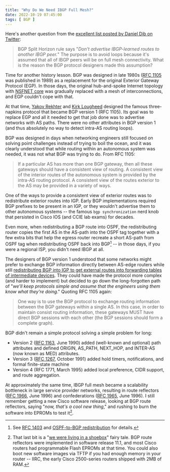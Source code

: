 ```yaml
---
title: "Why Do We Need IBGP Full Mesh?"
date: 2022-10-19 07:45:00
tags: [ BGP ]
---
```

Here's another question from the [excellent list posted by Daniel Dib on Twitter](https://twitter.com/danieldibswe/status/1579674196833366017):

> BGP Split Horizon rule says "_Don't advertise IBGP-learned routes to another IBGP peer._" The purpose is to avoid loops because it's assumed that all of IBGP peers will be on full mesh connectivity. What is the reason the BGP protocol designers made this assumption?

Time for another history lesson. BGP was designed in late 1980s ([RFC 1105](https://datatracker.ietf.org/doc/html/rfc1105) was published in 1989) as a replacement for the original Exterior Gateway Protocol (EGP). In those days, the original hub-and-spoke Internet topology with [NSFNET core](https://en.wikipedia.org/wiki/National_Science_Foundation_Network) was gradually replaced with a mesh of interconnections, and EGP couldn't cope with that.
<!--more-->
At that time, [Yakov Rekhter](https://en.wikipedia.org/wiki/Yakov_Rekhter) and [Kirk Lougheed](https://www.linkedin.com/in/kirk-lougheed-7556748/) designed the famous three-napkins protocol that became BGP version 1 (RFC 1105). Its goal was to replace EGP and all it needed to get that job done was to advertise networks with AS paths. There were no other attributes in BGP version 1 (and thus absolutely no way to detect intra-AS routing loops).

BGP was designed in days when networking engineers still focused on solving point challenges instead of trying to boil the ocean, and it was clearly understood that while routing within an autonomous system was needed, it was not what BGP was trying to do. From RFC 1105:

> If a particular AS has more than one BGP gateway, then all these gateways should have a consistent view of routing. A consistent view of the interior routes of the autonomous system is provided by the intra-AS routing protocol. A consistent view of the routes exterior to the AS may be provided in a variety of ways.

One of the ways to provide a consistent view of exterior routes was to redistribute exterior routes into IGP. Early BGP implementations required BGP prefixes to be present in an IGP, or they wouldn't advertise them to other autonomous systems -- the famous `bgp synchronization` nerd knob that persisted in Cisco IOS (and CCIE lab exams) for decades.

Even more, when redistributing a BGP route into OSPF, the redistributing router copies the first AS in the AS-path into the OSPF tag together with a few extra bits that help the egress router recreate a short AS-path from OSPF tag when redistributing OSPF back into BGP[^IOSF] -- in those days, if you were a regional ISP, you didn't need IBGP at all.

[^IOSF]: See [RFC 1403](https://datatracker.ietf.org/doc/html/rfc1403) and [OSPF-to-BGP redistribution](/2009/05/ios-fossils-ospf-to-bgp-redistribution.html) for details.

The designers of BGP version 1 understood that some networks might prefer to exchange BGP information directly between AS-edge routers while still [redistributing BGP into IGP to get external routes into forwarding tables of intermediate devices](/2022/10/ospf-external-routes.html). They could have made the protocol more complex (and harder to implement) but decided to go down the long-forgotten path of "_we'll keep protocols simple and assume that the engineers using them know what they're doing_." Quoting RFC 1105 again:

> One way is to use the BGP protocol to exchange routing information between the BGP gateways within a single AS. In this case, in order to maintain consist routing information, these gateways MUST have direct BGP sessions with each other (the BGP sessions should form a complete graph).

BGP didn't remain a simple protocol solving a simple problem for long:

* Version 2 ([RFC 1163](https://datatracker.ietf.org/doc/html/rfc1163), June 1990) added (well-known and optional) path attributes and defined ORIGIN, AS_PATH, NEXT_HOP, and INTER-AS (now known as MED) attributes.
* Version 3 ([RFC 1267](https://datatracker.ietf.org/doc/html/rfc1267), October 1991) added hold timers, notifications, and formal finite-state machine
* Version 4 (RFC 1771, March 1995) added local preference, CIDR support, and route aggregation.

At approximately the same time, IBGP full mesh became a scalability bottleneck in large service provider networks, resulting in route reflectors ([RFC 1966](https://datatracker.ietf.org/doc/html/rfc1966), June 1996) and confederations ([RFC 1965](https://datatracker.ietf.org/doc/html/rfc1965), June 1996). I still remember getting a new Cisco software release, looking at BGP route reflectors, saying "_now, that's a cool new thing_," and rushing to burn the software into EPROMs to test it[^NR].

[^NR]: That last bit is a "[we were living in a shoebox](https://www.youtube.com/watch?v=ue7wM0QC5LE)" fairy tale. BGP route reflectors were implemented in software release 11.1, and most Cisco routers had programmable Flash EPROMs at that time. You could also boot new software images via TFTP if you had enough memory in your router -- IIRC, the early Cisco 2500-series routers shipped with 2MB of RAM.
